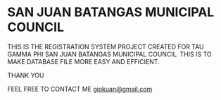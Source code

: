 # SAN JUAN BATANGAS MUNICIPAL COUNCIL
THIS IS THE REGISTRATION SYSTEM PROJECT CREATED FOR TAU GAMMA PHI SAN JUAN BATANGAS MUNICIPAL COUNCIL. THIS IS TO MAKE DATABASE FILE MORE EASY AND EFFICIENT.

THANK YOU

FEEL FREE TO CONTACT ME giokuan@gmail.com
